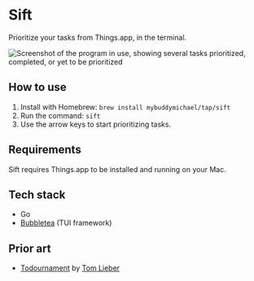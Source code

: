 # Sift

Prioritize your tasks from Things.app, in the terminal.

![Screenshot of the program in use, showing several tasks prioritized, completed, or yet to be prioritized](https://r1vysk5peykhs5gu.public.blob.vercel-storage.com/sift-light-PItyiEXdxlxcuS7R5xj87Ir1b14mFN.png)

## How to use

1. Install with Homebrew: `brew install mybuddymichael/tap/sift`
2. Run the command: `sift`
3. Use the arrow keys to start prioritizing tasks.

## Requirements

Sift requires Things.app to be installed and running on your Mac.

## Tech stack

- Go
- [Bubbletea](https://github.com/charmbracelet/bubbletea) (TUI framework)

## Prior art

- [Todournament](https://github.com/alltom/todournament) by [Tom Lieber](https://github.com/alltom)
